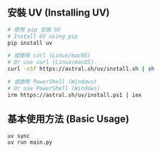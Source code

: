 ## 安裝 UV (Installing UV)

```bash
# 使用 pip 安裝 UV
# Install UV using pip
pip install uv

# 或使用 curl (Linux/macOS)
# Or use curl (Linux/macOS)
curl -sSf https://astral.sh/uv/install.sh | sh

# 或使用 PowerShell (Windows)
# Or use PowerShell (Windows)
irm https://astral.sh/uv/install.ps1 | iex
```

## 基本使用方法 (Basic Usage)

```bash
uv sync
uv run main.py
```
